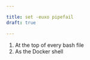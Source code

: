 ```yaml
---

title: set -euxo pipefail
draft: true

---
```


1. At the top of every bash file
2. As the Docker shell
<!--stackedit_data:
eyJoaXN0b3J5IjpbLTEyMzQyMTkwMzRdfQ==
-->